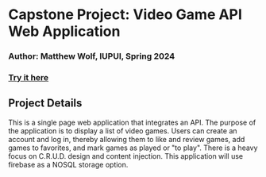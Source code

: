 # Capstone Project: Video Game API Web Application

### Author: Matthew Wolf, IUPUI, Spring 2024

### [Try it here](https://wolfmatt233.github.io/GameAPI/dist/)

## Project Details

This is a single page web application that integrates an API. The purpose of the application is to display a list of video games. Users can create an account and log in, thereby allowing them to like and review games, add games to favorites, and mark games as played or "to play". There is a heavy focus on C.R.U.D. design and content injection. This application will use firebase as a NOSQL storage option.
